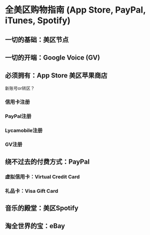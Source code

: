# 全美区购物指南 (App Store, PayPal, iTunes, Spotify)

## 一切的基础：美区节点

## 一切的开端：Google Voice (GV)

## 必须拥有：App Store 美区苹果商店

新账号or转区？

### 信用卡注册

### PayPal注册

### Lycamobile注册

### GV注册


## 绕不过去的付费方式：PayPal

### 虚拟信用卡：Virtual Credit Card

### 礼品卡：Visa Gift Card


## 音乐的殿堂：美区Spotify


## 淘全世界的宝：eBay